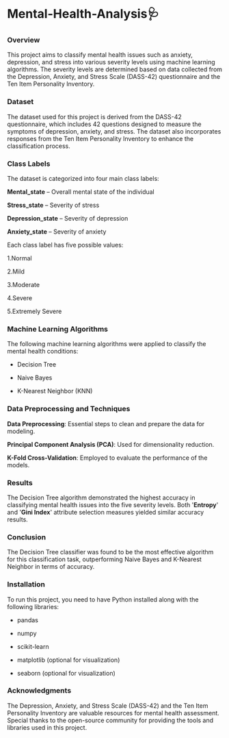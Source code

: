# Mental-Health-Analysis🩺
### Overview
This project aims to classify mental health issues such as anxiety, depression, and stress into various severity levels using machine learning algorithms. The severity levels are determined based on data collected from the Depression, Anxiety, and Stress Scale (DASS-42) questionnaire and the Ten Item Personality Inventory.
### Dataset
The dataset used for this project is derived from the DASS-42 questionnaire, which includes 42 questions designed to measure the symptoms of depression, anxiety, and stress. The dataset also incorporates responses from the Ten Item Personality Inventory to enhance the classification process.

### Class Labels
The dataset is categorized into four main class labels:

__Mental_state__ – Overall mental state of the individual

__Stress_state__ – Severity of stress

__Depression_state__ – Severity of depression

__Anxiety_state__ – Severity of anxiety

Each class label has five possible values:

1.Normal

2.Mild

3.Moderate

4.Severe

5.Extremely Severe

### Machine Learning Algorithms
The following machine learning algorithms were applied to classify the mental health conditions:

- Decision Tree

- Naive Bayes

- K-Nearest Neighbor (KNN)

### Data Preprocessing and Techniques

__Data Preprocessing__: Essential steps to clean and prepare the data for modeling.

__Principal Component Analysis (PCA)__: Used for dimensionality reduction.

__K-Fold Cross-Validation__: Employed to evaluate the performance of the models.

### Results
The Decision Tree algorithm demonstrated the highest accuracy in classifying mental health issues into the five severity levels. Both '__Entropy__' and '__Gini Index__' attribute selection measures yielded similar accuracy results.

### Conclusion
The Decision Tree classifier was found to be the most effective algorithm for this classification task, outperforming Naive Bayes and K-Nearest Neighbor in terms of accuracy.

### Installation
To run this project, you need to have Python installed along with the following libraries:

- pandas

- numpy

- scikit-learn

- matplotlib (optional for visualization)

- seaborn (optional for visualization)

### Acknowledgments
The Depression, Anxiety, and Stress Scale (DASS-42) and the Ten Item Personality Inventory are valuable resources for mental health assessment.
Special thanks to the open-source community for providing the tools and libraries used in this project.
